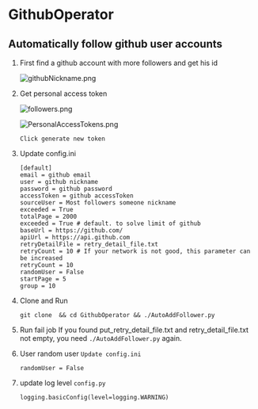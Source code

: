 # GithubOperator

##  Automatically follow github user accounts

1. First find a github account with more followers and get his id

    ![githubNickname.png](image/githubNickname.png)

2. Get personal access token

    ![followers.png](image/followers.png)

    ![PersonalAccessTokens.png](image/PersonalAccessTokens.png)

    ```
    Click generate new token
    ```
   
3. Update config.ini
    ```
    [default]
    email = github email
    user = github nickname
    password = github password
    accessToken = github accessToken
    sourceUser = Most followers someone nickname
    exceeded = True 
    totalPage = 2000
    exceeded = True # default. to solve limit of github
    baseUrl = https://github.com/
    apiUrl = https://api.github.com
    retryDetailFile = retry_detail_file.txt
    retryCount = 10 # If your network is not good, this parameter can be increased
    retryCount = 10
    randomUser = False
    startPage = 5
    group = 10
    ```

4. Clone and Run
    ```
    git clone  && cd GithubOperator && ./AutoAddFollower.py
    ```
   
5. Run fail job
    If you found put_retry_detail_file.txt and retry_detail_file.txt not 
    empty, you need `./AutoAddFollower.py` again.
    
    
6. User random user `Update config.ini`
    ```
    randomUser = False
    ```
   
7. update log level `config.py`
    ```
    logging.basicConfig(level=logging.WARNING)
    ```
    

